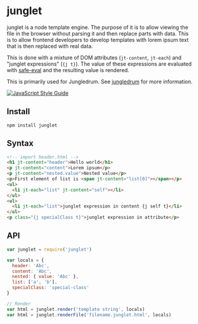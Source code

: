 # junglet

junglet is a node template engine. The purpose of it is to allow viewing the file in the browser without parsing it and then replace parts with data. This is to allow frontend developers to develop templates with lorem ipsum text that is then replaced with real data.

This is done with a mixture of DOM attributes (`jt-content`, `jt-each`) and "junglet expressions" (`{j t}`). The value of these expressions are evaluated with [safe-eval](https://github.com/hacksparrow/safe-eval) and the resulting value is rendered.

This is primarily used for Jungledrum. See [jungledrum](https://github.com/hesselbom/jungledrum) for more information.

[![JavaScript Style Guide](https://cdn.rawgit.com/feross/standard/master/badge.svg)](https://github.com/feross/standard)

## Install
```
npm install junglet
```

## Syntax
```html
<!-- import header.html -->
<h1 jt-content="header">Hello world</h1>
<p jt-content="content">Lorem ipsum</p>
<p jt-content="nested.value">Nested value</p>
<p>First element of list is <span jt-content="list[0]"></span></p>
<ul>
  <li jt-each="list" jt-content="self"></li>
</ul>
<ul>
  <li jt-each="list">junglet expression in content {j self t}</li>
</ul>
<p class="{j specialClass t}">junglet expression in attribute</p>
```

## API
```javascript
var junglet = require('junglet')

var locals = {
  header: 'Abc',
  content: 'Abc',
  nested: { value: 'Abc' },
  list: ['a', 'b'],
  specialClass: 'special-class'
}

// Render
var html = junglet.render('template string', locals)
var html = junglet.renderFile('filename.junglet.html', locals)
```
